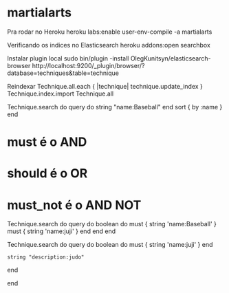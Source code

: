 martialarts
===========

Pra rodar no Heroku
heroku labs:enable user-env-compile -a martialarts

Verificando os indices no Elasticsearch
heroku addons:open searchbox

Instalar plugin local
sudo bin/plugin -install OlegKunitsyn/elasticsearch-browser
http://localhost:9200/_plugin/browser/?database=techniques&table=technique

Reindexar
Technique.all.each { |technique| technique.update_index }
Technique.index.import Technique.all

Technique.search do
  query do 
    string "name:Baseball"
  end
  sort { by :name }
end

# must é o AND
# should é o OR
# must_not é o AND NOT
Technique.search do
  query do
    boolean do
      must   { string 'name:Baseball' }
      must   { string 'name:juji' }
    end
  end
end


Technique.search do
  query do
    boolean do
      must   { string 'name:juji' }
    end
    
    string "description:judo"
    
  end
  
end